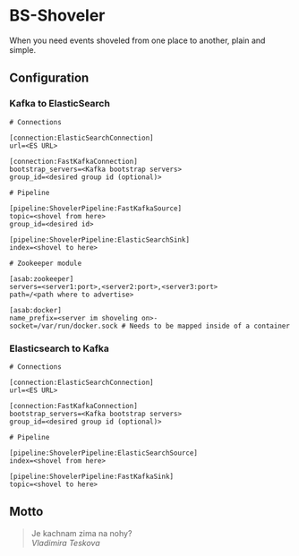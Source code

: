 # BS-Shoveler

When you need events shoveled from one place to another, plain and simple.

## Configuration

### Kafka to ElasticSearch

```
# Connections

[connection:ElasticSearchConnection]
url=<ES URL>

[connection:FastKafkaConnection]
bootstrap_servers=<Kafka bootstrap servers>
group_id=<desired group id (optional)>

# Pipeline

[pipeline:ShovelerPipeline:FastKafkaSource]
topic=<shovel from here>
group_id=<desired id>

[pipeline:ShovelerPipeline:ElasticSearchSink]
index=<shovel to here>

# Zookeeper module

[asab:zookeeper]
servers=<server1:port>,<server2:port>,<server3:port>
path=/<path where to advertise>

[asab:docker]
name_prefix=<server im shoveling on>-
socket=/var/run/docker.sock # Needs to be mapped inside of a container
```

### Elasticsearch to Kafka

```
# Connections

[connection:ElasticSearchConnection]
url=<ES URL>

[connection:FastKafkaConnection]
bootstrap_servers=<Kafka bootstrap servers>
group_id=<desired group id (optional)>

# Pipeline

[pipeline:ShovelerPipeline:ElasticSearchSource]
index=<shovel from here>

[pipeline:ShovelerPipeline:FastKafkaSink]
topic=<shovel to here>

```

## Motto

> Je kachnam zima na nohy?  
> _Vladimira Teskova_
